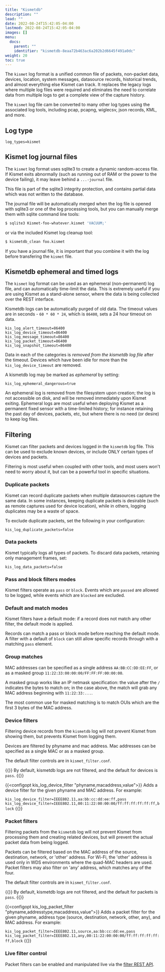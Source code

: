 ```yaml
---
title: "Kismetdb"
description: ""
lead: ""
date: 2022-08-24T15:42:05-04:00
lastmod: 2022-08-24T15:42:05-04:00
images: []
menu:
  docs:
    parent: ""
    identifier: "kismetdb-8eaa72b463ac6a202b2d6645f491a0dc"
weight: 20
toc: true
---
```


The `kismet` log format is a unified common file of packets, non-packet data, devices, location, system messages, datasource records, historical trends, and almost everything else Kismet can track.  It replaces the legacy logs where multiple log files were required and eliminates the need to correlate data from multiple logs to get a complete view of the capture history.

The `kismet` log file cam be converted to many other log types using the associated log tools, including pcap, pcapng, wiglecsv, json records, KML, and more.

## Log type

```
log_types=kismet
```

## Kismet log journal files

The `kismet` log format uses sqlite3 to create a dynamic random-access file.  If Kismet exits abnormally (such as running out of RAM or the power to the device failing), it may leave behind a `...-journal` file.

This file is part of the sqlite3 integrity protection, and contains partial data which was not written to the database.

The journal file will be automatically merged when the log file is opened with sqlite3 or one of the log processing tools, but you can manually merge them with sqlite command line tools:

```bash
$ sqlite3 Kismet-foo-whatever.kismet 'VACUUM;'
```

or via the included Kismet log cleanup tool:

```bash
$ kismetdb_clean foo.kismet
```

If you have a journal file, it is important that you combine it with the log before transfering the `kismet` file.

## Kismetdb ephemeral and timed logs

The `kismet` log format can be used as an ephemeral (non-permanent) log file, and can automatically time-limit the data.  This is extremely useful if you are using Kismet as a stand-alone sensor, where the data is being collected over the REST interface.

Kismetdb logs can be automatically purged of old data.  The timeout values are in seconds - `60 * 60 * 24`, which is `86400`, sets a 24 hour timeout on data.

```
kis_log_alert_timeout=86400
kis_log_device_timeout=86400
kis_log_message_timeout=86400
kis_log_packet_timeout=86400
kis_log_snapshot_timeout=86400
```

Data in each of the categories is *removed from the kismetdb log file* after the timeout.  Devices which have been idle for more than the `kis_log_device_timeout` are removed.

A kismetdb log may be marked as *ephemeral* by setting:

```
kis_log_ephemeral_dangerous=true
```

An ephemeral log is removed from the filesystem upon creation; the log is not accessible on disk, and will be removed immediately upon Kismet exiting.  Ephemeral logs are most useful when deploying Kismet as a permanent fixed sensor with a time-limited history; for instance retaining the past day of devices, packets, etc, but where there is no need (or desire) to keep log files.

## Filtering

Kismet can filter packets and devices logged in the `kismetdb` log file.  This can be used to exclude known devices, or include ONLY certain types of devices and packets.

Filtering is most useful when coupled with other tools, and most users won't need to worry about it, but can be a powerful tool in specific situations.

### Duplicate packets

Kismet can record duplicate packets when multiple datasources capture the same data.  In some instances, keeping duplicate packets is desirable (such as remote captures used for device location), while in others, logging duplicates may be a waste of space.

To exclude duplicate packets, set the following in your configuration:

```
kis_log_duplicate_packets=false
```

### Data packets

Kismet typically logs all types of packets.  To discard data packets, retaining only management frames, set:

```
kis_log_data_packets=false
```

### Pass and block filters modes

Kismet filters operate as `pass` or `block`.  Events which are `passed` are allowed to be logged, while events which are `blocked` are excluded.

### Default and match modes

Kismet filters have a default mode:  if a record does not match any other filter, the default mode is applied.

Records can match a pass or block mode before reaching the default mode.  A filter with a default of `block` can still allow specific records through with a matching `pass` element.

### Group matches

MAC addresses can be specified as a single address `AA:BB:CC:DD:EE:FF`, or as a masked group `11:22:33:00:00:00/FF:FF:FF:00:00:00`.

A masked group works like an IP netmask specification:  the value after the `/` indicates the bytes to match on; in the case above, the match will grab any MAC address beginning with `11:22:33:...`.

The most common use for masked matching is to match OUIs which are the first 3 bytes of the MAC address.

### Device filters

Filtering device records from the `kismetdb` log will not prevent Kismet from showing them, but prevents Kismet from logging them.

Devices are filtered by phyname and mac address.  Mac addresses can be specified as a single MAC or as a masked group.

The default filter controls are in `kismet_filter.conf`.

{{<configopt kis_log_device_filter_default pass block>}}
By default, kismetdb logs are not filtered, and the default for devices is `pass`.
{{</configopt>}}


{{<configopt kis_log_device_filter "phyname,macaddress,value">}}
Adds a device filter for the given phyname and MAC address.  For example:

`kis_log_device_filter=IEEE802.11,aa:bb:cc:dd:ee:ff,pass`
`kis_log_device_filter=IEEE802.11,00:11:22:00:00:00/ff:ff:ff:ff:ff:ff,block`
{{</configopt>}}

### Packet filters

Filtering packets from the `kismetdb` log will not prevent Kismet from processing them and creating related devices, but will prevent the actual packet data from being logged.

Packets can be filtered based on the MAC address of the source, destination, network, or 'other' address.  For Wi-Fi, the 'other' address is used only in WDS environments where the quad-MAC headers are used.  Packet filters may also filter on 'any' address, which matches any of the four.

The default filter controls are in `kismet_filter.conf`.

{{<configopt kis_log_packet_filter_default pass block>}}
By default, kismetdb logs are not filtered, and the default for packets is `pass`.
{{</configopt>}}


{{<configopt kis_log_packet_filter "phyname,addresstype,macaddress,value">}}
Adds a packet filter for the given phyname, address type (source, destination, network, other, any), and MAC address.  For example:

`kis_log_packet_filter=IEEE802.11,source,aa:bb:cc:dd:ee,pass`
`kis_log_packet_filter=IEEE802.11,any,00:11:22:00:00:00/ff:ff:ff:ff:ff:ff,block`
{{</configopt>}}

### Live filter control

Packet filters can be enabled and manipulated live via the [filter REST API](/docs/api/packet_filter/).

